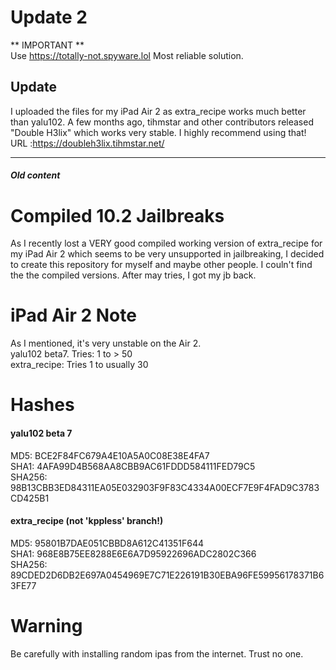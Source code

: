 # Update 2
** IMPORTANT **    
Use https://totally-not.spyware.lol 
Most reliable solution. 

## Update
I uploaded the files for my iPad Air 2 as extra_recipe works much better than yalu102. A few months ago, tihmstar and other contributors released "Double H3lix" which works very stable. I highly recommend using that!  
URL :https://doubleh3lix.tihmstar.net/

---------
##### Old content

# Compiled 10.2 Jailbreaks 
As I recently lost a VERY good compiled working version of extra_recipe for my iPad Air 2 which seems to be very unsupported in jailbreaking, I decided to create this repository for myself and maybe other people. I couln't find the the compiled versions. After may tries, I got my jb back. 

# iPad Air 2 Note
As I mentioned, it's very unstable on the Air 2.   
yalu102 beta7. Tries: 1 to > 50     
extra_recipe: Tries 1 to usually 30   

# Hashes
#### yalu102 beta 7
MD5: BCE2F84FC679A4E10A5A0C08E38E4FA7  
SHA1: 4AFA99D4B568AA8CBB9AC61FDDD584111FED79C5  
SHA256: 98B13CBB3ED84311EA05E032903F9F83C4334A00ECF7E9F4FAD9C3783CD425B1  

#### extra_recipe (not 'kppless' branch!)
MD5: 95801B7DAE051CBBD8A612C41351F644  
SHA1: 968E8B75EE8288E6E6A7D95922696ADC2802C366  
SHA256: 89CDED2D6DB2E697A0454969E7C71E226191B30EBA96FE59956178371B63FE77  

# Warning
Be carefully with installing random ipas from the internet. Trust no one. 
